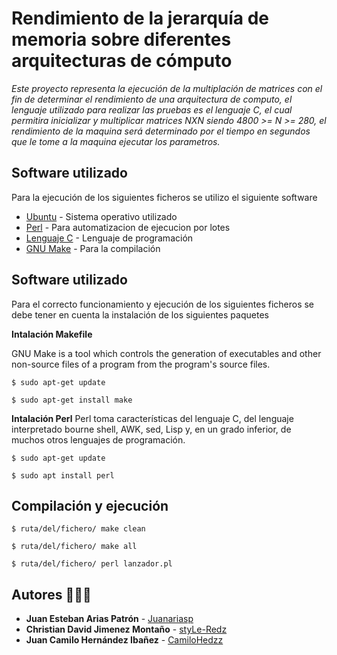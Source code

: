 # Rendimiento de la jerarquía de memoria sobre diferentes arquitecturas de cómputo

_Este proyecto representa la ejecución de la multiplación de matrices con el fin de determinar el rendimiento de una arquitectura de computo, el lenguaje utilizado para realizar las pruebas es el lenguaje C, el cual permitira inicializar y multiplicar matrices NXN siendo 4800 >= N >= 280, el rendimiento de la maquina será determinado por el tiempo en segundos que le tome a la maquina ejecutar los parametros._

## Software utilizado
Para la ejecución de los siguientes ficheros se utilizo el siguiente software
* [Ubuntu](https://ubuntu.com/download/desktop) - Sistema operativo utilizado
* [Perl](https://www.perl.org/) - Para automatizacion de ejecucion por lotes
* [Lenguaje C](https://es.wikipedia.org/wiki/C_(lenguaje_de_programaci%C3%B3n)) - Lenguaje de programación
* [GNU Make](https://www.gnu.org/software/make/) - Para la compilación

## Software utilizado
Para el correcto funcionamiento y ejecución de los siguientes ficheros se debe tener en cuenta la instalación de los siguientes paquetes

**Intalación Makefile**

GNU Make is a tool which controls the generation of executables and other non-source files of a program from the program's source files.


```
$ sudo apt-get update
```
```
$ sudo apt-get install make
```

**Intalación Perl**
Perl toma características del lenguaje C, del lenguaje interpretado bourne shell, AWK, sed, Lisp y, en un grado inferior, de muchos otros lenguajes de programación.

```
$ sudo apt-get update
```
```
$ sudo apt install perl
```



## Compilación y ejecución

```
$ ruta/del/fichero/ make clean
```
```
$ ruta/del/fichero/ make all
```
```
$ ruta/del/fichero/ perl lanzador.pl
```


## Autores 👦👦👦

* **Juan Esteban Arias Patrón** - [Juanariasp](https://github.com/Juanariasp)
* **Christian David Jimenez Montaño** - [styLe-Redz](https://github.com/styLe-Redz)
* **Juan Camilo Hernández Ibañez** - [CamiloHedzz](https://github.com/CamiloHedzz)



